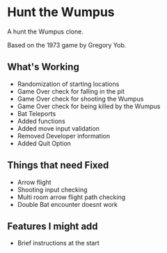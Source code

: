 # Hunt the Wumpus
A hunt the Wumpus clone.

Based on the 1973 game by Gregory Yob. 

## What's Working
* Randomization of starting locations
* Game Over check for falling in the pit
* Game Over check for shooting the Wumpus
* Game Over check for being killed by the Wumpus
* Bat Teleports
* Added functions
* Added move input validation
* Removed Developer information
* Added Quit Option

## Things that need Fixed
* Arrow flight
* Shooting input checking 
* Multi room arrow flight path checking
* Double Bat encounter doesnt work

## Features I might add
* Brief instructions at the start 
